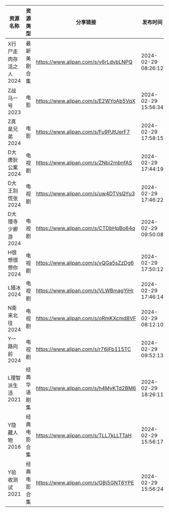 | 资源名称          | 资源类型   | 分享链接                                 | 发布时间                |
| ------------- | ------ | ------------------------------------ | ------------------- |
| X行尸走肉存活之人2024 | 最新美剧合集 | https://www.alipan.com/s/y6rLdvbLNPQ | 2024-02-29 08:26:12 |
| Z战马一号2023     | 电影     | https://www.alipan.com/s/E2WYoAb5VqX | 2024-02-29 15:56:34 |
| Z真是兄弟2024     | 电影     | https://www.alipan.com/s/Fu9PJtUerF7 | 2024-02-29 17:58:15 |
| D大唐狄公案2024    | 电视剧    | https://www.alipan.com/s/ZNbi2mbnfAS | 2024-02-29 17:44:19 |
| D大王别慌张2024    | 电视剧    | https://www.alipan.com/s/uw4DTVsQYu3 | 2024-02-29 17:46:22 |
| D大理寺少卿游2024   | 电视剧    | https://www.alipan.com/s/CTDbHpBo64q | 2024-02-29 09:50:08 |
| H很想很想你2024    | 电视剧    | https://www.alipan.com/s/vQGa5sZzDg6 | 2024-02-29 17:50:12 |
| L猎冰2024       | 电视剧    | https://www.alipan.com/s/VLWBmagYiHr | 2024-02-29 17:46:14 |
| N南来北往2024     | 电视剧    | https://www.alipan.com/s/oRmKXcmd8VF | 2024-02-29 08:12:10 |
| Y一路向前2024     | 电视剧    | https://www.alipan.com/s/r76jFb115TC | 2024-02-29 09:52:13 |
| L理智派生活2021    | 经典华语剧集 | https://www.alipan.com/s/h4MyKTd2BM6 | 2024-02-29 18:26:11 |
| Y隐藏人物2016     | 经典电影合集 | https://www.alipan.com/s/TLL7kLLTTaH | 2024-02-29 15:56:17 |
| Y验收测试2021     | 经典电影合集 | https://www.alipan.com/s/GBj5GNT6YPE | 2024-02-29 15:56:24 |
